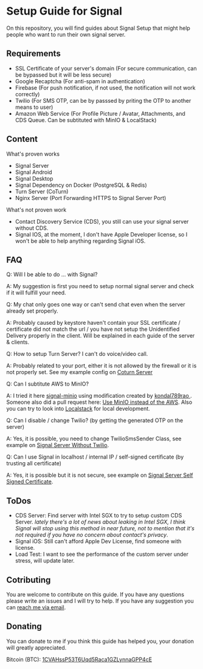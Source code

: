 # Setup Guide for Signal
On this repository, you will find guides about Signal Setup that might help people who want to run their own signal server.

## Requirements
* SSL Certificate of your server's domain (For secure communication, can be bypassed but it will be less secure)
* Google Recaptcha (For anti-spam in authentication)
* Firebase (For push notification, if not used, the notification will not work correctly)
* Twilio (For SMS OTP, can be by passsed by priting the OTP to another means to user)
* Amazon Web Service (For Profile Picture / Avatar, Attachments, and CDS Queue. Can be subtituted with MinIO & LocalStack)

## Content
What's proven works
* Signal Server
* Signal Android
* Signal Desktop
* Signal Dependency on Docker (PostgreSQL & Redis)
* Turn Server (CoTurn)
* Nginx Server (Port Forwarding HTTPS to Signal Server Port)

What's not proven work
* Contact Discovery Service (CDS), you still can use your signal server without CDS.
* Signal IOS, at the moment, I don't have Apple Developer license, so I won't be able to help anything regarding Signal iOS.

## FAQ
Q: Will I be able to do ... with Signal?

A: My suggestion is first you need to setup normal signal server and check if it will fulfill your need. 

Q: My chat only goes one way or can't send chat even when the server already set properly.

A: Probably caused by keystore haven't contain your SSL certificate / certificate did not match the url / you have not setup the Unidentified Delivery properly in the client. Will be explained in each guide of the server & clients.

Q: How to setup Turn Server? I can't do voice/video call.

A: Probably related to your port, either it is not allowed by the firewall or it is not properly set. See my example config on <a href="https://github.com/indrawp/Signal-Guide/tree/master/coturn-server">Coturn Server<a/>

Q: Can I subtitute AWS to MinIO?

A: I tried it here <a href="https://github.com/indrawp/Signal-Guide/tree/master/signal-minio">signal-minio</a> using modification created by <a href="https://community.signalusers.org/t/amazon-s3-component-replacement-for-text-secure-server-local-installation/5375/18">kondal789rao
</a>. Someone also did a pull request here: <a href="https://github.com/signalapp/Signal-Server/pull/76">Use MinIO instead of the AWS</a>. Also you can try to look into <a href="https://github.com/localstack/localstack">Localstack</a> for local development.

Q: Can I disable / change Twilio? (by getting the generated OTP on the server)

A: Yes, it is possible, you need to change TwilioSmsSender Class, see example on <a href="https://github.com/indrawp/Signal-Guide/tree/master/signal-server-no-twilio">Signal Server Without Twilio</a>.

Q: Can I use Signal in localhost / internal IP / self-signed certificate (by trusting all certificate)

A: Yes, it is possible but it is not secure, see example on <a href="https://github.com/indrawp/Signal-Guide/tree/master/signal-server-self-signed-certificate">Signal Server Self Signed Certificate</a>.

## ToDos

* CDS Server: Find server with Intel SGX to try to setup custom CDS Server. *lately there's a lot of news about leaking in Intel SGX, I think Signal will stop using this method in near future, not to mention that it's not required if you have no concern about contact's privacy*.
* Signal iOS: Still can't afford Apple Dev License, find someone with license.
* Load Test: I want to see the performance of the custom server under stress, will update later.

## Cotributing
You are welcome to contribute on this guide. If you have any questions please write an issues and I will try to help. If you have any suggestion you can
<a href = "mailto:indrawp@protonmail.com">reach me via email</a>.

## Donating
You can donate to me if you think this guide has helped you, your donation will greatly appreciated.

Bitcoin (BTC): <a href = "bitcoin:1CVAHssP53T6Uqd5Raca1GZLynnaGPP4cE">1CVAHssP53T6Uqd5Raca1GZLynnaGPP4cE</a>
